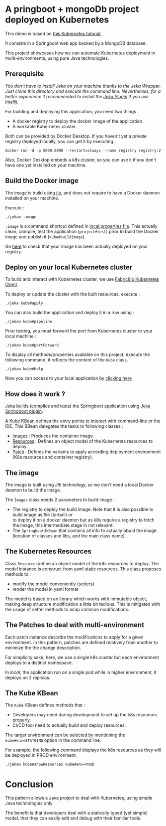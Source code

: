 # A pringboot + mongoDb project deployed on Kubernetes

This demo is based on [this Kubernetes tutorial](https://learnk8s.io/spring-boot-kubernetes-guide),

It consists in a Springboot web app backed by a MongoDB database.

This project showcases how we can automate Kubernetes deployment in multi-environments, using 
pure Java technologies.

## Prerequisite

*You don't have to install Jeka on your machine thanks to the Jeka Wrapper. 
Just clone this directory and execute the command line.
Nevertheless, for a better experience it recommended to install the [Jeka Plugin](https://plugins.jetbrains.com/plugin/13489-jeka) 
if you use Intellij.*

For building and deploying this application, you need two things :
- A docker registry to deploy the docker image of the application.
- A workable Kubernetes cluster.

Both can be provided by Docker Desktop. If you haven't yet a private registry deployed locally, 
you can get it by executing :
```shell
docker run -d -p 5000:5000 --restart=always --name registry registry:2
```

Also, Docker Desktop embeds a k8s cluster, so you can use it if you don't have one yet installed on your machine.

## Build the Docker image

The image is build using [jib](https://github.com/GoogleContainerTools/jib/tree/master/jib-core), and does not require 
to have a Docker daemon installed on your machine.

Execute :
```
./jekaw :image
```
`:image` is a command shortcut defined in [local.properties file](jeka/local.properties). This actually clean, compile, test the
application (`project#test`) prior to build the Docker image and publish it (`kube#buildImage`).

Go [here](http://localhost:5000/v2/knote-java/tags/list) to check that your image has been actually deployed on your registry.

## Deploy on your local Kubernetes cluster

To build and interact with Kubernetes cluster, we use [Fabric8io Kubernetes Client](https://github.com/fabric8io/kubernetes-client).

To deploy or update the cluster with the built resources, execute : 
```shell
./jeka kube#apply
```

You can also build the application and deploy it in a row using :
```shell
./jekaw kube#pipeline
```

Prior testing, you must forward the port from Kubernetes cluster to your local machine :
```shell
./jekaw kube#portForward
```

To display all methods/properties available on this project, execute the following command, 
it reflects the content of the `Kube` class.
```shell
./jekaw kube#help
```

Now you can access to your local application by [clicking here](http://localhost:8080/)

## How does it work ?

Jeka builds (compiles and tests) the Springboot application using [Jeka Springboot 
plugin](https://github.com/jeka-dev/jeka/tree/master/plugins/dev.jeka.plugins.springboot).

A [Kube KBean](jeka/def/kube/Kube.java) defines the entry points to interact with command-line 
or the IDE. This BBean delegates the tasks to following classes :
- [Images](jeka/def/kube/Images.java) : Produces the container image.
- [Resources](jeka//def/kube/Resources.java) : Defines an object model of the Kubernetes resources to deploy.
- [Patch](jeka/def/kube/Patch.java) : Defines the variants to apply according deployment environment (K8s resources and container registry).

## The image

The image is built using *Jib* technology, so we don't need a local Docker deamon to build the image.

The `Ìmages` class needs 2 parameters to build image :
- The registry to deploy the build image. Note that it is also possible to build image as file (tarball) or  
  to deploy it on a docker daemon but as k8s require a registry to fetch the image, this intermediate stage in not relevant.
- The `SpringbootJkBean` that contains all info to actually bbuid the image (location of classes and libs, and the main class name).


## The Kubernetes Resources

Class `Resources`define an object model of the k8s resources to deploy. The model instance is construct 
from yaml static resources. This class proposes methods to :
- modify the model conveniently (setters)
- render the model in yaml format

The model is based on an library which works with immutable object, making deep structure modification
a little bit tedious. This is mitigated with the usage of setter methods to wrap common modifications.

## The Patches to deal with multi-environment

Each patch instance describe the modifications to apply for a given environment.
In this pattern, patches are defined relatively from another to minimize the the change description.

For simplicity sake, here, we use a single k8s cluster but each environment deploys to a distinct namespace.

In *local*, the application run on a single pod while in higher environment, it deploys on 2 replicas.

## The Kube KBean

The `Kube` KBean defines methods that :
- Developers may need during development to set up the k8s resources properly.
- CI/CD tool need to actually build and deploy resources.

The target environment can be selected by mentioning the `kube#env=STATGING` option in the command line. 

For example, the following command displays the k8s resources as they will be deployed in PROD environment.
```shell
./jekaw kube#showResources kube#env=PROD
```

# Conclusion

This pattern allows a Java project to deal with Kubernetes, using simple Java technologies only.

The benefit is that developers deal with a statically typed (yet simple) model, that they can easily edit and debug 
with their familiar tools.










